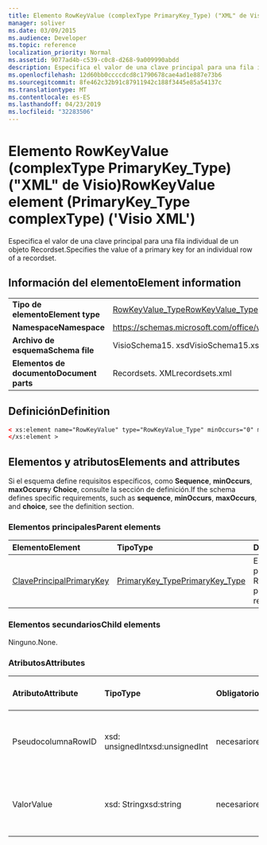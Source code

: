 ```yaml
---
title: Elemento RowKeyValue (complexType PrimaryKey_Type) ("XML" de Visio)
manager: soliver
ms.date: 03/09/2015
ms.audience: Developer
ms.topic: reference
localization_priority: Normal
ms.assetid: 9077ad4b-c539-c0c8-d268-9a009990abdd
description: Especifica el valor de una clave principal para una fila individual de un objeto Recordset.
ms.openlocfilehash: 12d60bb0ccccdcd8c1790678cae4ad1e887e73b6
ms.sourcegitcommit: 8fe462c32b91c87911942c188f3445e85a54137c
ms.translationtype: MT
ms.contentlocale: es-ES
ms.lasthandoff: 04/23/2019
ms.locfileid: "32283506"
---
```

# <a name="rowkeyvalue-element-primarykeytype-complextype-visio-xml"></a><span data-ttu-id="e553c-103">Elemento RowKeyValue (complexType PrimaryKey_Type) ("XML" de Visio)</span><span class="sxs-lookup"><span data-stu-id="e553c-103">RowKeyValue element (PrimaryKey_Type complexType) ('Visio XML')</span></span>

<span data-ttu-id="e553c-104">Especifica el valor de una clave principal para una fila individual de un objeto Recordset.</span><span class="sxs-lookup"><span data-stu-id="e553c-104">Specifies the value of a primary key for an individual row of a recordset.</span></span>
  
## <a name="element-information"></a><span data-ttu-id="e553c-105">Información del elemento</span><span class="sxs-lookup"><span data-stu-id="e553c-105">Element information</span></span>

|||
|:-----|:-----|
|<span data-ttu-id="e553c-106">**Tipo de elemento**</span><span class="sxs-lookup"><span data-stu-id="e553c-106">**Element type**</span></span> <br/> |[<span data-ttu-id="e553c-107">RowKeyValue_Type</span><span class="sxs-lookup"><span data-stu-id="e553c-107">RowKeyValue_Type</span></span>](rowkeyvalue_type-complextypevisio-xml.md) <br/> |
|<span data-ttu-id="e553c-108">**Namespace**</span><span class="sxs-lookup"><span data-stu-id="e553c-108">**Namespace**</span></span> <br/> |https://schemas.microsoft.com/office/visio/2012/main  <br/> |
|<span data-ttu-id="e553c-109">**Archivo de esquema**</span><span class="sxs-lookup"><span data-stu-id="e553c-109">**Schema file**</span></span> <br/> |<span data-ttu-id="e553c-110">VisioSchema15. xsd</span><span class="sxs-lookup"><span data-stu-id="e553c-110">VisioSchema15.xsd</span></span>  <br/> |
|<span data-ttu-id="e553c-111">**Elementos de documento**</span><span class="sxs-lookup"><span data-stu-id="e553c-111">**Document parts**</span></span> <br/> |<span data-ttu-id="e553c-112">Recordsets. XML</span><span class="sxs-lookup"><span data-stu-id="e553c-112">recordsets.xml</span></span>  <br/> |
   
## <a name="definition"></a><span data-ttu-id="e553c-113">Definición</span><span class="sxs-lookup"><span data-stu-id="e553c-113">Definition</span></span>

```XML
< xs:element name="RowKeyValue" type="RowKeyValue_Type" minOccurs="0" maxOccurs="unbounded" >
</xs:element >
```

## <a name="elements-and-attributes"></a><span data-ttu-id="e553c-114">Elementos y atributos</span><span class="sxs-lookup"><span data-stu-id="e553c-114">Elements and attributes</span></span>

<span data-ttu-id="e553c-115">Si el esquema define requisitos específicos, como **Sequence**, **minOccurs**, **maxOccurs**y **Choice**, consulte la sección de definición.</span><span class="sxs-lookup"><span data-stu-id="e553c-115">If the schema defines specific requirements, such as **sequence**, **minOccurs**, **maxOccurs**, and **choice**, see the definition section.</span></span> 
  
### <a name="parent-elements"></a><span data-ttu-id="e553c-116">Elementos principales</span><span class="sxs-lookup"><span data-stu-id="e553c-116">Parent elements</span></span>

|<span data-ttu-id="e553c-117">**Elemento**</span><span class="sxs-lookup"><span data-stu-id="e553c-117">**Element**</span></span>|<span data-ttu-id="e553c-118">**Tipo**</span><span class="sxs-lookup"><span data-stu-id="e553c-118">**Type**</span></span>|<span data-ttu-id="e553c-119">**Descripción**</span><span class="sxs-lookup"><span data-stu-id="e553c-119">**Description**</span></span>|
|:-----|:-----|:-----|
|[<span data-ttu-id="e553c-120">ClavePrincipal</span><span class="sxs-lookup"><span data-stu-id="e553c-120">PrimaryKey</span></span>](primarykey-element-datarecordset_type-complextypevisio-xml.md) <br/> |[<span data-ttu-id="e553c-121">PrimaryKey_Type</span><span class="sxs-lookup"><span data-stu-id="e553c-121">PrimaryKey_Type</span></span>](primarykey_type-complextypevisio-xml.md) <br/> |<span data-ttu-id="e553c-122">Especifica una clave principal de un objeto Recordset.</span><span class="sxs-lookup"><span data-stu-id="e553c-122">Specifies a primary key of a recordset.</span></span>  <br/> |
   
### <a name="child-elements"></a><span data-ttu-id="e553c-123">Elementos secundarios</span><span class="sxs-lookup"><span data-stu-id="e553c-123">Child elements</span></span>

<span data-ttu-id="e553c-124">Ninguno.</span><span class="sxs-lookup"><span data-stu-id="e553c-124">None.</span></span>
  
### <a name="attributes"></a><span data-ttu-id="e553c-125">Atributos</span><span class="sxs-lookup"><span data-stu-id="e553c-125">Attributes</span></span>

|<span data-ttu-id="e553c-126">**Atributo**</span><span class="sxs-lookup"><span data-stu-id="e553c-126">**Attribute**</span></span>|<span data-ttu-id="e553c-127">**Tipo**</span><span class="sxs-lookup"><span data-stu-id="e553c-127">**Type**</span></span>|<span data-ttu-id="e553c-128">**Obligatorio**</span><span class="sxs-lookup"><span data-stu-id="e553c-128">**Required**</span></span>|<span data-ttu-id="e553c-129">**Descripción**</span><span class="sxs-lookup"><span data-stu-id="e553c-129">**Description**</span></span>|<span data-ttu-id="e553c-130">**Posibles valores**</span><span class="sxs-lookup"><span data-stu-id="e553c-130">**Possible values**</span></span>|
|:-----|:-----|:-----|:-----|:-----|
|<span data-ttu-id="e553c-131">Pseudocolumna</span><span class="sxs-lookup"><span data-stu-id="e553c-131">RowID</span></span>  <br/> |<span data-ttu-id="e553c-132">xsd: unsignedInt</span><span class="sxs-lookup"><span data-stu-id="e553c-132">xsd:unsignedInt</span></span>  <br/> |<span data-ttu-id="e553c-133">necesario</span><span class="sxs-lookup"><span data-stu-id="e553c-133">required</span></span>  <br/> |<span data-ttu-id="e553c-134">Un valor único que identifica una fila de un objeto Recordset.</span><span class="sxs-lookup"><span data-stu-id="e553c-134">A unique value that identifies a row of a recordset.</span></span>  <br/> |<span data-ttu-id="e553c-135">Valores del tipo xsd: unsignedInt.</span><span class="sxs-lookup"><span data-stu-id="e553c-135">Values of the xsd:unsignedInt type.</span></span>  <br/> |
|<span data-ttu-id="e553c-136">Valor</span><span class="sxs-lookup"><span data-stu-id="e553c-136">Value</span></span>  <br/> |<span data-ttu-id="e553c-137">xsd: String</span><span class="sxs-lookup"><span data-stu-id="e553c-137">xsd:string</span></span>  <br/> |<span data-ttu-id="e553c-138">necesario</span><span class="sxs-lookup"><span data-stu-id="e553c-138">required</span></span>  <br/> |<span data-ttu-id="e553c-139">El valor de la clave principal de esta fila del objeto Recordset.</span><span class="sxs-lookup"><span data-stu-id="e553c-139">The value of the primary key for this row of the recordset.</span></span>  <br/> |<span data-ttu-id="e553c-140">Valores del tipo xsd: String.</span><span class="sxs-lookup"><span data-stu-id="e553c-140">Values of the xsd:string type.</span></span>  <br/> |
   

